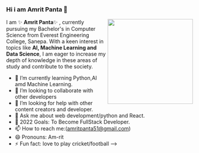 ### Hi i am Amrit Panta 👋

 <img align='right' src="https://media.giphy.com/media/M9gbBd9nbDrOTu1Mqx/giphy.gif" width="230">
 
I am ✨ **Amrit Panta**✨ , currently pursuing my Bachelor's in Computer Science from Everest Engineering College, Sanepa. With a keen interest in topics like **AI, Machine Learning and Data Science**, I am eager to increase my depth of knowledge in these areas of study and contribute to the society.

- 🔭 I’m currently learning Python,AI amd Machine Learning. 
- 👯 I’m looking to collaborate with other developers
- 🤔 I’m looking for help with other content creators and developer.
- 💬 Ask me about web development/python and React.
- 🥅 2022 Goals: To Become FullStack Developer.
-  📫 How to reach me:(amritpanta51@gmail.com)
- 😄 Pronouns: Am-rit
- ⚡ Fun fact: love to play cricket/football
-->
